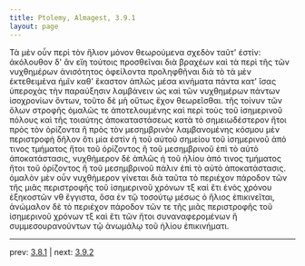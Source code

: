 ```yaml
---
title: Ptolemy, Almagest, 3.9.1
layout: page
---
```


Τὰ μὲν οὖν περὶ τὸν ἥλιον μόνον θεωρούμενα σχεδὸν ταῦτ' ἐστίν: ἀκόλουθον δ' ἂν εἴη τούτοις προσθεῖναι διὰ βραχέων καὶ τὰ περὶ τῆς τῶν νυχθημέρων ἀνισότητος ὀφείλοντα προληφθῆναι διὰ τὸ τὰ μὲν ἐκτεθειμένα ἡμῖν καθ' ἕκαστον ἁπλῶς μέσα κινήματα πάντα κατ' ἴσας ὑπεροχὰς τὴν παραύξησιν λαμβάνειν ὡς καὶ τῶν νυχθημέρων πάντων ἰσοχρονίων ὄντων, τοῦτο δὲ μὴ οὕτως ἔχον θεωρεῖσθαι. τῆς τοίνυν τῶν ὅλων στροφῆς ὁμαλῶς τε ἀποτελουμένης καὶ περὶ τοὺς τοῦ ἰσημερινοῦ πόλους καὶ τῆς τοιαύτης ἀποκαταστάσεως κατὰ τὸ σημειωδέστερον ἤτοι πρὸς τὸν ὁρίζοντα ἢ πρὸς τὸν μεσημβρινὸν λαμβανομένης κόσμου μὲν περιστροφὴ δῆλον ὅτι μία ἐστὶν ἡ τοῦ αὐτοῦ σημείου τοῦ ἰσημερινοῦ ἀπό τινος τμήματος ἤτοι τοῦ ὁρίζοντος ἢ τοῦ μεσημβρινοῦ ἐπὶ τὸ αὐτὸ ἀποκατάστασις, νυχθήμερον δὲ ἁπλῶς ἡ τοῦ ἡλίου ἀπό τινος τμήματος ἤτοι τοῦ ὁρίζοντος ἢ τοῦ μεσημβρινοῦ πάλιν ἐπὶ τὸ αὐτὸ ἀποκατάστασις. ὁμαλὸν μὲν οὖν νυχθήμερον γίνεται διὰ ταῦτα τὸ περιέχον πάροδον τῶν τῆς μιᾶς περιστροφῆς τοῦ ἰσημερινοῦ χρόνων τξ καὶ ἔτι ἑνὸς χρόνου ἑξηκοστῶν νθ ἔγγιστα, ὅσα ἐν τῷ τοσούτῳ μέσως ὁ ἥλιος ἐπικινεῖται, ἀνώμαλον δὲ τὸ περιέχον πάροδον τῶν τε τῆς μιᾶς περιστροφῆς τοῦ ἰσημερινοῦ χρόνων τξ καὶ ἔτι τῶν ἤτοι συναναφερομένων ἢ συμμεσουρανούντων τῷ ἀνωμάλῳ τοῦ ἡλίου ἐπικινήματι. 

---

prev: [3.8.1](../3.8.1/) | next: [3.9.2](../3.9.2/)

